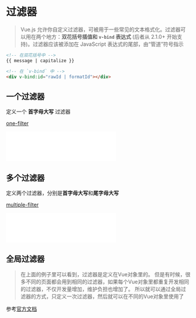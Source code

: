 # 过滤器

> Vue.js 允许你自定义过滤器，可被用于一些常见的文本格式化。过滤器可以用在两个地方：**双花括号插值和 `v-bind` 表达式** (后者从 2.1.0+ 开始支持)。过滤器应该被添加在 JavaScript 表达式的尾部，由“管道”符号指示

```html
<!-- 在双花括号中 -->
{{ message | capitalize }}

<!-- 在 `v-bind` 中 -->
<div v-bind:id="rawId | formatId"></div>
```



## 一个过滤器

定义一个 **首字母大写** 过滤器

[one-filter](../code/one-filter.html ':include :type=code')

<iframe scrolling="0" frameborder="0" src="frontend/vue/code/one-filter.html" height="80px"></iframe>

## 多个过滤器

定义两个过滤器，分别是**首字母大写**和**尾字母大写**

[multiple-filter](../code/multiple-filter.html ':include :type=code')

<iframe scrolling="0" frameborder="0" src="frontend/vue/code/multiple-filter.html" height="80px"></iframe>

## 全局过滤器

> 在上面的例子里可以看到，过滤器是定义在Vue对象里的。 但是有时候，很多不同的页面都会用到相同的过滤器，如果每个Vue对象里都重复开发相同的过滤器，不仅开发量增加，维护负担也增加了。
> 所以就可以通过全局过滤器的方式，只定义一次过滤器，然后就可以在不同的Vue对象里使用了

参考[官方文档](https://cn.vuejs.org/v2/api/#Vue-filter)